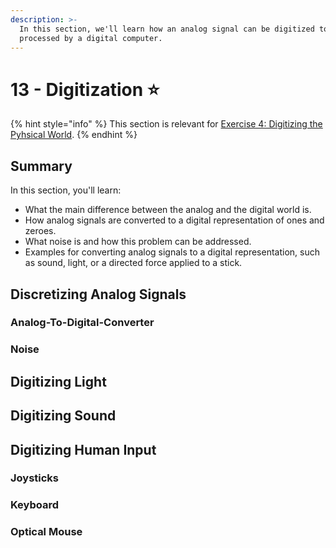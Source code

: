 ```yaml
---
description: >-
  In this section, we'll learn how an analog signal can be digitized to be
  processed by a digital computer.
---
```


# 13 - Digitization ⭐

{% hint style="info" %}
This section is relevant for [Exercise 4: Digitizing the Pyhsical World](https://github.com/winf-hsos/lifi-exercises/raw/main/exercises/04\_exercise\_digitizing\_the\_physical\_world.pdf).
{% endhint %}

## Summary

In this section, you'll learn:

* What the main difference between the analog and the digital world is.
* How analog signals are converted to a digital representation of ones and zeroes.
* What noise is and how this problem can be addressed.
* Examples for converting analog signals to a digital representation, such as sound, light, or a directed force applied to a stick.

## Discretizing Analog Signals

### Analog-To-Digital-Converter

### Noise

## Digitizing Light

## Digitizing Sound

## Digitizing Human Input

### Joysticks

### Keyboard

### Optical Mouse

